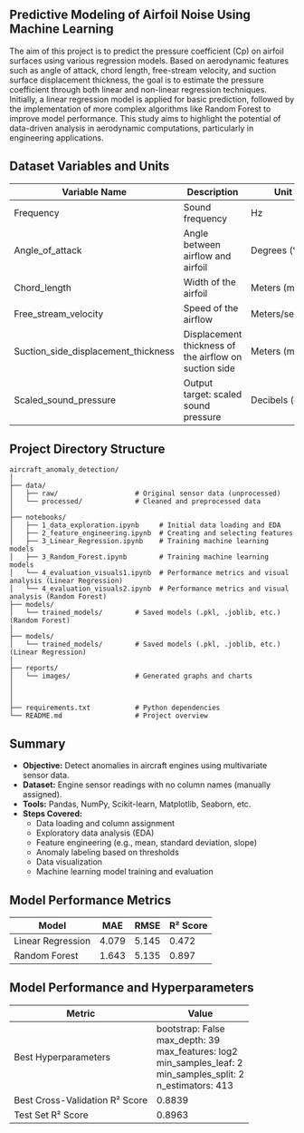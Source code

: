 ## Predictive Modeling of Airfoil Noise Using Machine Learning

The aim of this project is to predict the pressure coefficient (Cp) on airfoil surfaces using various regression models. Based on aerodynamic features such as angle of attack, chord length, free-stream velocity, and suction surface displacement thickness, the goal is to estimate the pressure coefficient through both linear and non-linear regression techniques. Initially, a linear regression model is applied for basic prediction, followed by the implementation of more complex algorithms like Random Forest to improve model performance. This study aims to highlight the potential of data-driven analysis in aerodynamic computations, particularly in engineering applications.

## Dataset Variables and Units

| Variable Name                 | Description                              | Unit           |
|-------------------------------|------------------------------------------|----------------|
| Frequency                     | Sound frequency                          | Hz             |
| Angle_of_attack               | Angle between airflow and airfoil        | Degrees (°)    |
| Chord_length                  | Width of the airfoil                     | Meters (m)     |
| Free_stream_velocity          | Speed of the airflow                     | Meters/second  |
| Suction_side_displacement_thickness | Displacement thickness of the airflow on suction side | Meters (m)     |
| Scaled_sound_pressure  | Output target: scaled sound pressure     | Decibels (dB)  |


##  Project Directory Structure

```
aircraft_anomaly_detection/
│
├── data/
│   ├── raw/                   # Original sensor data (unprocessed)
│   └── processed/             # Cleaned and preprocessed data
│
├── notebooks/
│   ├── 1_data_exploration.ipynb     # Initial data loading and EDA
│   ├── 2_feature_engineering.ipynb  # Creating and selecting features
│   ├── 3_Linear_Regression.ipynb    # Training machine learning models
│   ├── 3_Random_Forest.ipynb        # Training machine learning models
│   └── 4_evaluation_visuals1.ipynb  # Performance metrics and visual analysis (Linear Regression)
│   └── 4_evaluation_visuals2.ipynb  # Performance metrics and visual analysis (Random Forest)
├── models/
│   └── trained_models/        # Saved models (.pkl, .joblib, etc.) (Random Forest)
│
├── models/
│   └── trained_models/        # Saved models (.pkl, .joblib, etc.) (Linear Regression)
│
├── reports/
│   └── images/                # Generated graphs and charts
│   
│
│
├── requirements.txt           # Python dependencies
└── README.md                  # Project overview
```

## Summary

- **Objective:** Detect anomalies in aircraft engines using multivariate sensor data.
- **Dataset:** Engine sensor readings with no column names (manually assigned).
- **Tools:** Pandas, NumPy, Scikit-learn, Matplotlib, Seaborn, etc.
- **Steps Covered:**
  - Data loading and column assignment
  - Exploratory data analysis (EDA)
  - Feature engineering (e.g., mean, standard deviation, slope)
  - Anomaly labeling based on thresholds
  - Data visualization
  - Machine learning model training and evaluation

## Model Performance Metrics

| Model            | MAE   | RMSE  | R² Score |
|------------------|-------|-------|----------|
| Linear Regression| 4.079 | 5.145 | 0.472    |
| Random Forest    | 1.643 | 5.135 | 0.897    |

## Model Performance and Hyperparameters

| Metric                           | Value           |
|---------------------------------|-----------------|
| Best Hyperparameters             | bootstrap: False<br>max_depth: 39<br>max_features: log2<br>min_samples_leaf: 2<br>min_samples_split: 2<br>n_estimators: 413 |
| Best Cross-Validation R² Score  | 0.8839          |
| Test Set R² Score                | 0.8963          |
